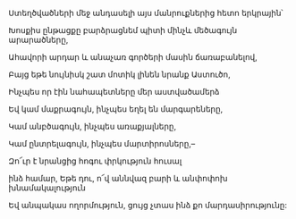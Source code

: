 Ստեղծվածների մեջ անդասելի այս մանրուքներից հետո երկրային՝


Խոսքիս ընթացքը բարձրացնեմ պիտի մինչև մեծագույն արարածները,


Ահավորի արդար և անաչառ գործերի մասին ճառաբանելով,


Բայց եթե նույնիսկ շատ մոտիկ լինեն նրանք Աստուծո,


Ինչպես որ էին նահապետները մեր աստվածամերձ


Եվ կամ մաքրագույն, ինչպես եղել են մարգարեները,


Կամ անբծագույն, ինչպես առաքյալները,


Կամ ընտրելագույն, ինչպես մարտիրոսները,–


Զո՜ւր է նրանցից հոգու փրկություն հուսալ


ինձ համար, Եթե դու, ո՜վ աննվազ բարի և անփոփոխ խնամակալություն


Եվ անպակաս ողորմություն, ցույց չտաս ինձ քո մարդասիրությունը: